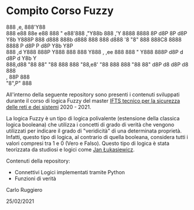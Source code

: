 # Compito Corso Fuzzy

888                        ,e,                   888'Y88                                   
888      e88 88e   e88 888  "   e88'888  ,"Y88b  888 ,'Y 8888 8888 8P d8P 8P d8P Y8b Y888P 
888     d888 888b d888 888 888 d888  '8 "8" 888  888C8   8888 8888 P d8P  P d8P   Y8b Y8P  
888  ,d Y888 888P Y888 888 888 Y888   , ,ee 888  888 "   Y888 888P  d8P d  d8P d   Y8b Y   
888,d88  "88 88"   "88 888 888  "88,e8' "88 888  888      "88 88"  d8P d8 d8P d8    888    
                    ,  88P                                                          888    
                   "8",P"                                                           888    

All'interno della seguente repository sono presenti i contenuti sviluppati durante il corso di logica Fuzzy del master [IFTS tecnico per la sicurezza delle reti e dei sistemi](https://www.scuolalatecnica.it/ifts) 2020 - 2021.

La logica Fuzzy è un tipo di logica polivalente (estensione della classica logica booleana) che utilizza i concetti di grado di verità che vengono utilizzati per indicare il grado di "veridicità" di una determinata proprietà. Infatti, questo tipo di logica, al contrario di quella booleana, considera tutti i valori compresi tra 1 e 0 (Vero e Falso). Questo tipo di logica è stata teorizzata da studiosi e logici come [Jan Łukasiewicz](https://it.wikipedia.org/wiki/Jan_%C5%81ukasiewicz).


Contenuti della repository:
* Connettivi Logici implementati tramite Python
* Funzioni di verità 

Carlo Ruggiero 

25/02/2021


